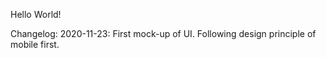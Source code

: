 Hello World!

Changelog:
2020-11-23:
First mock-up of UI. Following design principle of mobile first.